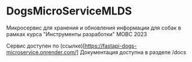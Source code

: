 # DogsMicroServiceMLDS
Микросервис для хранения и обновления информации для собак в рамках курса "Инструменты разработки" МОВС 2023

Сервис доступен по (ссылке)[https://fastapi-dogs-microservice.onrender.com/]
Документация доступна в разделе /docs
